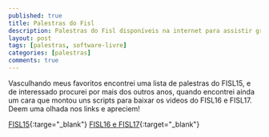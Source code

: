 ```yaml
---
published: true
title: Palestras do Fisl
description: Palestras do Fisl disponíveis na internet para assistir gratuitamente
layout: post
tags: [palestras, software-livre]
categories: [palestras]
comments: true
---
```

Vasculhando meus favoritos encontrei uma lista de palestras do FISL15, e de interessado procurei por mais dos outros anos, quando encontrei ainda um cara que montou uns scripts para baixar os videos do FISL16 e FISL17. Deem uma olhada nos links e apreciem!

[FISL15](http://papers.softwarelivre.org/papers_ng/public/new_grid){:targe="_blank"}
[FISL16 e FISL17](http://helio.loureiro.eng.br/index.php/programacao/332-palestras-do-fisl-no-youtube){:target="_blank"}
